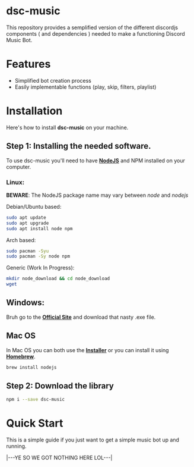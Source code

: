 # dsc-music
 
This repository provides a semplified version of the different discordjs components ( and dependencies ) needed to make a functioning Discord Music Bot.

# Features

- Simplified bot creation process
- Easily implementable functions (play, skip, filters, playlist)

# Installation

Here's how to install **dsc-music** on your machine.

## Step 1: Installing the needed software.

To use dsc-music you'll need to have [**NodeJS**](https://www.nodejs.org) and NPM installed on your computer.
### Linux:

**BEWARE**: The NodeJS package name may vary between *node* and *nodejs*

Debian/Ubuntu based:

```bash
sudo apt update
sudo apt upgrade
sudo apt install node npm
```

Arch based:

```bash
sudo pacman -Syu
sudo pacman -Sy node npm
```

Generic (Work In Progress):

```bash
mkdir node_download && cd node_download
wget 
```

## Windows:

Bruh go to the [**Official Site**](https://nodejs.org/en/download/current/) and download that nasty .exe file.

## Mac OS

In Mac OS you can both use the [**Installer**](https://nodejs.org/en/download/current/) or you can install it using [**Homebrew**](https://brew.sh/).

```bash
brew install nodejs
```

## Step 2: Download the library

```bash
npm i --save dsc-music
```

# Quick Start

This is a simple guide if you just want to get a simple music bot up and running.

|---YE SO WE GOT NOTHING HERE LOL---|
